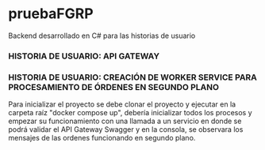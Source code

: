 # pruebaFGRP
Backend desarrollado en C# para las historias de usuario

### HISTORIA DE USUARIO: API GATEWAY
### HISTORIA DE USUARIO: CREACIÓN DE WORKER SERVICE PARA PROCESAMIENTO DE ÓRDENES EN SEGUNDO PLANO

Para inicializar el proyecto se debe clonar el proyecto y ejecutar en la carpeta raíz "docker compose up", debería inicializar todos los procesos y empezar su funcionamiento con una llamada a un servicio en donde se podrá validar el API Gateway Swagger y en la consola, se observara los mensajes de las ordenes funcionando en segundo plano.
